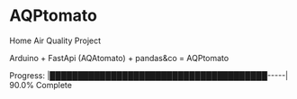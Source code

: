 # AQPtomato
Home Air Quality Project


Arduino + FastApi (AQAtomato) + pandas&co = AQPtomato

Progress: |███████████████████████████████████████-----| 90.0% Complete
